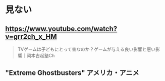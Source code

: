# 見ない

## https://www.youtube.com/watch?v=grr2ch_x_HM

> TVゲームは子どもにとって害なのか？ゲームが与える良い影響と悪い影響｜岡本吉起塾Ch

## "Extreme Ghostbusters" アメリカ・アニメ
